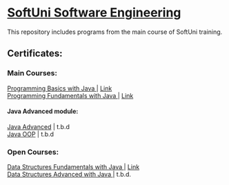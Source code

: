 # <a href="https://softuni.bg/"> SoftUni Software Engineering </a>
This repository includes programs from the main course of SoftUni training.
<h2> Certificates: </h2>
<h3> Main Courses: </h3>
<a href="https://softuni.bg/trainings/3745/programming-basics-with-java-may-2022" > Programming Basics with Java </a> | 
<a href="https://softuni.bg/certificates/details/135465/579e8f7e"> Link</a>
<br/>
<a href="https://softuni.bg/trainings/3835/programming-fundamentals-september-2022" > Programming Fundamentals with Java </a> | 
<a href="https://softuni.bg/certificates/details/148454/b1e3c0e3"> Link</a>
<br/>
<h4> Java Advanced module: </h4>
<a href="https://softuni.bg/trainings/3959/java-advanced-january-2023" > Java Advanced</a> | t.b.d
<br/>
<a href="https://softuni.bg/trainings/3960/java-oop-february-2023" > Java OOP</a> | t.b.d
<br/>
<h3> Open Courses: </h3>
<a href="https://softuni.bg/trainings/3922/data-structures-fundamentals-with-java-november-2022" > Data Structures Fundamentals with Java </a> |
<a href="https://softuni.bg/certificates/details/151444/a86803fb"> Link</a>
<br/>
<a href="https://softuni.bg/trainings/3924/data-structures-advanced-with-java-december-2022" > Data Structures Advanced with Java </a> | t.b.d.